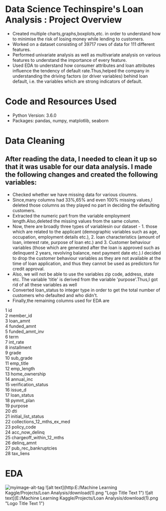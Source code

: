 # Data Science Techinspire's Loan Analysis : Project Overview
- Created multiple charts,graphs,boxplots,etc. in order to understand how to minimise the risk of losing money while lending to customers.
- Worked on a dataset consisting of 39717 rows of data for 111 different features.
- Performed univariate analysis as well as multivariate analysis on various features to understand the importance of every feature.
- Used EDA to understand how consumer attributes and loan attributes influence the tendency of default rate.Thus,helped the company in understanding the driving factors (or
driver variables) behind loan default, i.e. the variables which are strong indicators of default.

# Code and Resources Used
- Python Version: 3.6.0
- Packages: pandas, numpy, matplotlib, seaborn

# Data Cleaning
## After reading the data, I needed to clean it up so that it was usable for our data analysis. I made the following changes and created the following variables:
- Checked whether we have missing data for various cloumns.
- Since,many columns had 33%,65% and even 100% missing values,I deleted those columns as they played no part in deciding the defaulting customers. 
- Extracted the numeric part from the variable employment length.Also,deleted the missing values from the same column. 
- Now, there are broadly three types of variablesin our dataset - 1. those which are related to the applicant (demographic variables such as age, occupation, employment details etc.), 2. loan characteristics (amount of loan, interest rate, purpose of loan etc.) and 3. Customer behaviour variables (those which are generated after the loan is approved such as delinquent 2 years, revolving balance, next payment date etc.).I decided to drop the customer behaviour variables as they are not available at the time of loan application, and thus they cannot be used as predictors for credit approval.
- Also, we will not be able to use the variables zip code, address, state etc. The variable 'title' is derived from the variable 'purpose'.Thus,I got rid of all these variables as well
- Converted loan_status to integer type in order to get the total number of customers who defaulted and who didn't.
- Finally,the remaining columns used for EDA are

 1   id                         
 2   member_id                  
 3   loan_amnt                 
 4   funded_amnt                   
 5   funded_amnt_inv             
 6   term                        
 7   int_rate                    
 8   installment                 
 9   grade                        
 10  sub_grade                   
 11  emp_title                    
 12  emp_length                  
 13  home_ownership               
 14  annual_inc                  
 15  verification_status          
 16  issue_d                      
 17  loan_status               
 18  pymnt_plan                                            
 19  purpose                     
 20  dti                        
 21  initial_list_status          
 22  collections_12_mths_ex_med  
 23  policy_code                   
 24  acc_now_delinq              
 25  chargeoff_within_12_mths    
 26  delinq_amnt                  
 27  pub_rec_bankruptcies        
 28  tax_liens 

# EDA
![myimage-alt-tag]()
![alt text](http:E:/Machine Learning Kaggle/Projects/Loan Analysis/download(1).png "Logo Title Text 1")
![alt text](E:/Machine Learning Kaggle/Projects/Loan Analysis/download(1).png "Logo Title Text 1")
